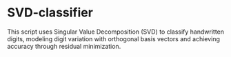 # SVD-classifier
This script uses Singular Value Decomposition (SVD) to classify handwritten digits, modeling digit variation with orthogonal basis vectors and achieving accuracy through residual minimization.
